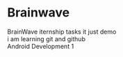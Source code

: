 # Brainwave
BrainWave iternship tasks
it just demo 
<br>
i am learning git and github
<br>
Android Development
1
